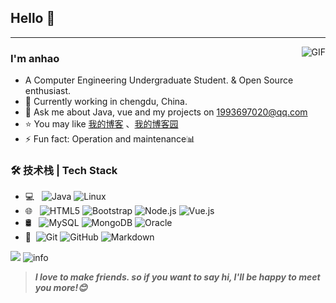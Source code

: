 ## Hello 👋
---
<img align="right" alt="GIF" src="https://gimg2.baidu.com/image_search/src=http%3A%2F%2Fi0.hdslb.com%2Fbfs%2Farticle%2Ff0792f64672f68d7f132a8abaf9fb7d834114a25.gif&refer=http%3A%2F%2Fi0.hdslb.com&app=2002&size=f9999,10000&q=a80&n=0&g=0n&fmt=jpeg?sec=1624791079&t=e582027fc6b193c1c262ec750eb2095c" />


### I'm anhao

- A Computer Engineering Undergraduate Student. & Open Source enthusiast.
- 🌱 Currently working in chengdu, China.
- 💬 Ask me about Java, vue and my projects on [1993697020@qq.com](mailto:1993697020@qq.com)
- ⭐ You may like [我的博客](http://www.yunhao.club/wordpress/) 、[我的博客园](https://www.cnblogs.com/yangyunhao/) 
- ⚡ Fun fact: Operation and maintenance📊

### 🛠 技术栈 | Tech Stack

- 💻 &#160; ![Java](https://img.shields.io/badge/-Java-333333?style=flat&logo=Java&logoColor=007396)
![Linux](https://img.shields.io/badge/-Linux-333333?style=flat&logo=Linux&logoColor=FCC624)
- 🌐 &#160; ![HTML5](https://img.shields.io/badge/-HTML5-333333?style=flat&logo=HTML5)
![Bootstrap](https://img.shields.io/badge/-Bootstrap-333333?style=flat&logo=bootstrap&logoColor=563D7C)
![Node.js](https://img.shields.io/badge/-Node.js-333333?style=flat&logo=node.js)
![Vue.js](https://img.shields.io/badge/-VueJS-333333?style=flat&logo=Vue.js)
- 🛢 &#160; ![MySQL](https://img.shields.io/badge/-MySQL-333333?style=flat&logo=mysql)
![MongoDB](https://img.shields.io/badge/-MongoDB-333333?style=flat&logo=mongodb)
![Oracle](https://img.shields.io/badge/-Oracle-333333?style=flat&logo=Oracle)
- 🔧 &#160;![Git](https://img.shields.io/badge/-Git-333333?style=flat&logo=git)
![GitHub](https://img.shields.io/badge/-GitHub-333333?style=flat&logo=github)
![Markdown](https://img.shields.io/badge/-Markdown-333333?style=flat&logo=markdown)

![](https://visitor-badge.glitch.me/badge?page_id=anhao12138.readme)
![info](https://github-readme-stats.vercel.app/api?username=anhao12138&show_icons=true&count_private=true&hide=prs&theme=default_repocard)

> ***I love to make friends. so if you want to say hi, I'll be happy to meet you more!😊***

